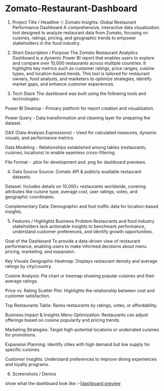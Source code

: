 # Zomato-Restaurant-Dashboard
1. Project Title / Headline
☉ Zomato Insights: Global Restaurant Performance Dashboard
A comprehensive, interactive data visualization tool designed to analyze restaurant data from Zomato, focusing on cuisines, ratings, pricing, and geographic trends to empower stakeholders in the food industry.

2. Short Description / Purpose
The Zomato Restaurant Analytics Dashboard is a dynamic Power BI report that enables users to explore and compare over 10,000 restaurants across multiple countries. It highlights key metrics such as customer ratings, price ranges, cuisine types, and location-based trends. This tool is tailored for restaurant owners, food analysts, and marketers to optimize strategies, identify market gaps, and enhance customer experiences.

3. Tech Stack
The dashboard was built using the following tools and technologies:

Power BI Desktop - Primary platform for report creation and visualization.

Power Query - Data transformation and cleaning layer for preparing the dataset.

DAX (Data Analysis Expressions) - Used for calculated measures, dynamic visuals, and performance metrics.

Data Modeling - Relationships established among tables (restaurants, cuisines, locations) to enable seamless cross-filtering.

File Format - .pbix for development and .png for dashboard previews.

4. Data Source
Source: Zomato API & publicly available restaurant datasets.

Dataset: Includes details on 10,000+ restaurants worldwide, covering attributes like cuisine type, average cost, user ratings, votes, and geographic coordinates.

Complementary Data: Demographic and foot traffic data for location-based insights.

5. Features / Highlights
Business Problem
Restaurants and food industry stakeholders lack actionable insights to benchmark performance, understand customer preferences, and identify growth opportunities.

Goal of the Dashboard
To provide a data-driven view of restaurant performance, enabling users to make informed decisions about menu pricing, marketing, and expansion.

Key Visuals
Geographic Heatmap: Displays restaurant density and average ratings by city/country.

Cuisine Analysis: Pie chart or treemap showing popular cuisines and their average ratings.

Price vs. Rating Scatter Plot: Highlights the relationship between cost and customer satisfaction.

Top Restaurants Table: Ranks restaurants by ratings, votes, or affordability.

Business Impact & Insights
Menu Optimization: Restaurants can adjust offerings based on cuisine popularity and pricing trends.

Marketing Strategies: Target high-potential locations or underrated cuisines for promotions.

Expansion Planning: Identify cities with high demand but low supply for specific cuisines.

Customer Insights: Understand preferences to improve dining experiences and loyalty programs.

6. Screenshots / Demos

 show what the dashboard look like :-|[dashboard preview](https://github.com/Vipin2197/Zomato-Restaurant-Dashboard/blob/main/Zomato%20Restaurant%20Dashboard.png)
